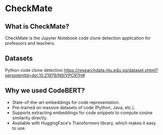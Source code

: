 # CheckMate 

## What is CheckMate?

CheckMate is the Jupyter Notebook code clone detection application for professors and teachers.

## Datasets

Python code clone detection
https://researchdata.ntu.edu.sg/dataset.xhtml?persistentId=doi:10.21979/N9/VPCR7H#

## Why we used CodeBERT?
- State-of-the-art embeddings for code representation.
- Pre-trained on massive datasets of code (Python, Java, etc.).
- Supports extracting embeddings for code snippets to compute cosine similarity directly.
- Available with HuggingFace's Transformers library, which makes it easy to use.
